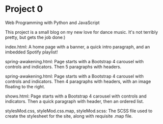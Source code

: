# Project 0

Web Programming with Python and JavaScript

This project is a small blog on my new love for dance music. It's not terribly pretty, but gets the job done:)

index.html:
  A home page with a banner, a quick intro paragraph, and an imbedded Spotify playlist!

spring-awakening.html:
  Page starts with a Bootstrap 4 carousel with controls and indicators. Then 5 paragraphs with headers.

spring-awakening.html:
  Page starts with a Bootstrap 4 carousel with controls and indicators. Then 4 paragraphs with headers, with an image floating to the right.

shows.html:
  Page starts with a Bootstrap 4 carousel with controls and indicators. Then a quick paragraph with header, then an ordered list.

stylesMod.css, styleMod.css.map, styleMod.scss:
  The SCSS file used to create the stylesheet for the site, along with requisite .map file.
